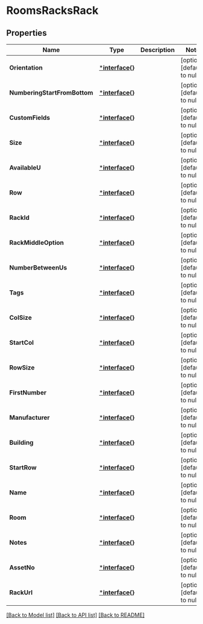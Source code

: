 # RoomsRacksRack

## Properties
Name | Type | Description | Notes
------------ | ------------- | ------------- | -------------
**Orientation** | [***interface{}**](interface{}.md) |  | [optional] [default to null]
**NumberingStartFromBottom** | [***interface{}**](interface{}.md) |  | [optional] [default to null]
**CustomFields** | [***interface{}**](interface{}.md) |  | [optional] [default to null]
**Size** | [***interface{}**](interface{}.md) |  | [optional] [default to null]
**AvailableU** | [***interface{}**](interface{}.md) |  | [optional] [default to null]
**Row** | [***interface{}**](interface{}.md) |  | [optional] [default to null]
**RackId** | [***interface{}**](interface{}.md) |  | [optional] [default to null]
**RackMiddleOption** | [***interface{}**](interface{}.md) |  | [optional] [default to null]
**NumberBetweenUs** | [***interface{}**](interface{}.md) |  | [optional] [default to null]
**Tags** | [***interface{}**](interface{}.md) |  | [optional] [default to null]
**ColSize** | [***interface{}**](interface{}.md) |  | [optional] [default to null]
**StartCol** | [***interface{}**](interface{}.md) |  | [optional] [default to null]
**RowSize** | [***interface{}**](interface{}.md) |  | [optional] [default to null]
**FirstNumber** | [***interface{}**](interface{}.md) |  | [optional] [default to null]
**Manufacturer** | [***interface{}**](interface{}.md) |  | [optional] [default to null]
**Building** | [***interface{}**](interface{}.md) |  | [optional] [default to null]
**StartRow** | [***interface{}**](interface{}.md) |  | [optional] [default to null]
**Name** | [***interface{}**](interface{}.md) |  | [optional] [default to null]
**Room** | [***interface{}**](interface{}.md) |  | [optional] [default to null]
**Notes** | [***interface{}**](interface{}.md) |  | [optional] [default to null]
**AssetNo** | [***interface{}**](interface{}.md) |  | [optional] [default to null]
**RackUrl** | [***interface{}**](interface{}.md) |  | [optional] [default to null]

[[Back to Model list]](../README.md#documentation-for-models) [[Back to API list]](../README.md#documentation-for-api-endpoints) [[Back to README]](../README.md)


